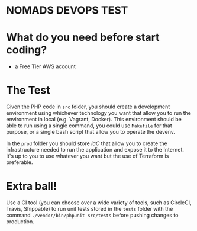# NOMADS DEVOPS TEST

# What do you need before start coding? 
* a Free Tier AWS account

# The Test
Given the PHP code in `src` folder, you should create a development environment using whichever technology you want that allow you to run the environment in local (e.g. Vagrant, Docker). This environment should be able to run using a single command, you could use `Makefile` for that purpose, or a single bash script that allow you to operate the devenv. 

In the `prod` folder you should store *IaC* that allow you to create the infrastructure needed to run the application and expose it to the Internet. It's up to you to use whatever you want but the use of Terraform is preferable.

# Extra ball!

Use a CI tool (you can choose over a wide variety of tools, such as CircleCI, Travis, Shippable) to run unit tests stored in the `tests` folder with the command `./vendor/bin/phpunit src/tests` before pushing changes to production.